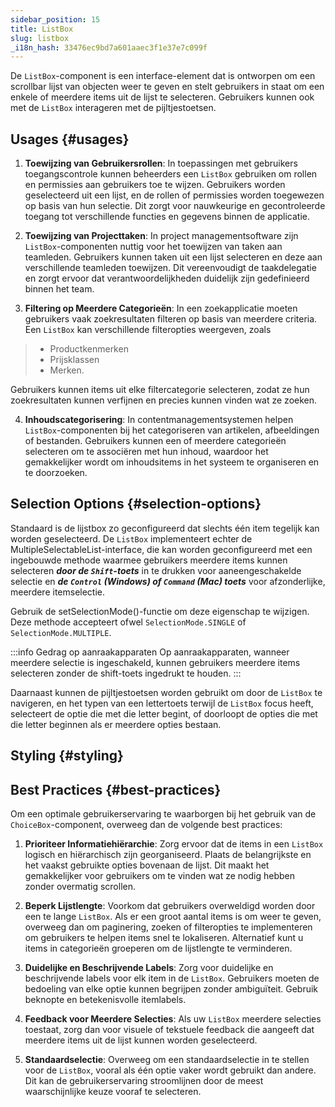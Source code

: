 ```yaml
---
sidebar_position: 15
title: ListBox
slug: listbox
_i18n_hash: 33476ec9bd7a601aaec3f1e37e7c099f
---
```

<DocChip chip='shadow' />
<DocChip chip='name' label="dwc-listbox" />
<DocChip chip='since' label='23.05' />
<JavadocLink type="foundation" location="com/webforj/component/list/ListBox" top='true'/>

<ParentLink parent="Lijst" />

De `ListBox`-component is een interface-element dat is ontworpen om een scrollbar lijst van objecten weer te geven en stelt gebruikers in staat om een enkele of meerdere items uit de lijst te selecteren. Gebruikers kunnen ook met de `ListBox` interageren met de pijltjestoetsen. 

## Usages {#usages}

1. **Toewijzing van Gebruikersrollen**: In toepassingen met gebruikers toegangscontrole kunnen beheerders een `ListBox` gebruiken om rollen en permissies aan gebruikers toe te wijzen. Gebruikers worden geselecteerd uit een lijst, en de rollen of permissies worden toegewezen op basis van hun selectie. Dit zorgt voor nauwkeurige en gecontroleerde toegang tot verschillende functies en gegevens binnen de applicatie.

2. **Toewijzing van Projecttaken**: In project managementsoftware zijn `ListBox`-componenten nuttig voor het toewijzen van taken aan teamleden. Gebruikers kunnen taken uit een lijst selecteren en deze aan verschillende teamleden toewijzen. Dit vereenvoudigt de taakdelegatie en zorgt ervoor dat verantwoordelijkheden duidelijk zijn gedefinieerd binnen het team.

3. **Filtering op Meerdere Categorieën**: In een zoekapplicatie moeten gebruikers vaak zoekresultaten filteren op basis van meerdere criteria. Een `ListBox` kan verschillende filteropties weergeven, zoals 
>- Productkenmerken
>- Prijsklassen
>- Merken.

  Gebruikers kunnen items uit elke filtercategorie selecteren, zodat ze hun zoekresultaten kunnen verfijnen en precies kunnen vinden wat ze zoeken.

4. **Inhoudscategorisering**: In contentmanagementsystemen helpen `ListBox`-componenten bij het categoriseren van artikelen, afbeeldingen of bestanden. Gebruikers kunnen een of meerdere categorieën selecteren om te associëren met hun inhoud, waardoor het gemakkelijker wordt om inhoudsitems in het systeem te organiseren en te doorzoeken.

## Selection Options {#selection-options}

Standaard is de lijstbox zo geconfigureerd dat slechts één item tegelijk kan worden geselecteerd. De `ListBox` implementeert echter de <JavadocLink type="foundation" location="com/webforj/component/list/MultipleSelectableList" code='true'>MultipleSelectableList</JavadocLink>-interface, die kan worden geconfigureerd met een ingebouwde methode waarmee gebruikers meerdere items kunnen selecteren ***door de `Shift`-toets*** in te drukken voor aaneengeschakelde selectie en ***de `Control` (Windows) of `Command` (Mac) toets*** voor afzonderlijke, meerdere itemselectie. 

Gebruik de <JavadocLink type="foundation" location="com/webforj/component/list/ListBox" code='true' suffix='#setSelectionMode(org.dwcj.component.list.MultipleSelectableList.SelectionMode)'>setSelectionMode()</JavadocLink>-functie om deze eigenschap te wijzigen. Deze methode accepteert ofwel `SelectionMode.SINGLE` of `SelectionMode.MULTIPLE`.

:::info Gedrag op aanraakapparaten
Op aanraakapparaten, wanneer meerdere selectie is ingeschakeld, kunnen gebruikers meerdere items selecteren zonder de shift-toets ingedrukt te houden.
:::

Daarnaast kunnen de pijltjestoetsen worden gebruikt om door de `ListBox` te navigeren, en het typen van een lettertoets terwijl de `ListBox` focus heeft, selecteert de optie die met die letter begint, of doorloopt de opties die met die letter beginnen als er meerdere opties bestaan.

<ComponentDemo 
path='/webforj/listboxmultipleselection?' 
javaE='https://raw.githubusercontent.com/webforj/webforj-documentation/refs/heads/main/src/main/java/com/webforj/samples/views/lists/listbox/ListboxMultipleSelectionView.java'
height = '250px'
/>

## Styling {#styling}

<TableBuilder name="ListBox" />

## Best Practices {#best-practices}

Om een optimale gebruikerservaring te waarborgen bij het gebruik van de `ChoiceBox`-component, overweeg dan de volgende best practices:

1. **Prioriteer Informatiehiërarchie**: Zorg ervoor dat de items in een `ListBox` logisch en hiërarchisch zijn georganiseerd. Plaats de belangrijkste en het vaakst gebruikte opties bovenaan de lijst. Dit maakt het gemakkelijker voor gebruikers om te vinden wat ze nodig hebben zonder overmatig scrollen.

2. **Beperk Lijstlengte**: Voorkom dat gebruikers overweldigd worden door een te lange `ListBox`. Als er een groot aantal items is om weer te geven, overweeg dan om paginering, zoeken of filteropties te implementeren om gebruikers te helpen items snel te lokaliseren. Alternatief kunt u items in categorieën groeperen om de lijstlengte te verminderen.

3. **Duidelijke en Beschrijvende Labels**: Zorg voor duidelijke en beschrijvende labels voor elk item in de `ListBox`. Gebruikers moeten de bedoeling van elke optie kunnen begrijpen zonder ambiguïteit. Gebruik beknopte en betekenisvolle itemlabels.

4. **Feedback voor Meerdere Selecties**: Als uw `ListBox` meerdere selecties toestaat, zorg dan voor visuele of tekstuele feedback die aangeeft dat meerdere items uit de lijst kunnen worden geselecteerd.

5. **Standaardselectie**: Overweeg om een standaardselectie in te stellen voor de `ListBox`, vooral als één optie vaker wordt gebruikt dan andere. Dit kan de gebruikerservaring stroomlijnen door de meest waarschijnlijke keuze vooraf te selecteren.
